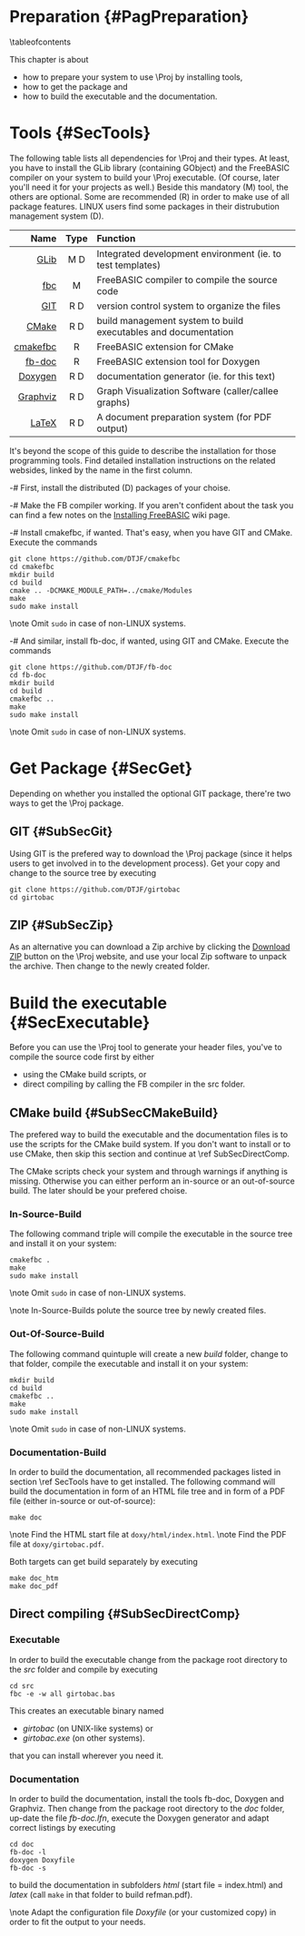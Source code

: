 Preparation  {#PagPreparation}
===========
\tableofcontents

This chapter is about

- how to prepare your system to use \Proj by installing tools,
- how to get the package and
- how to build the executable and the documentation.


# Tools  {#SecTools}

The following table lists all dependencies for \Proj and their types.
At least, you have to install the GLib library (containing GObject) and the FreeBASIC
compiler on your system to build your \Proj executable. (Of course,
later you'll need it for your projects as well.) Beside this mandatory
(M) tool, the others are optional. Some are recommended (R) in order to
make use of all package features. LINUX users find some packages in
their distrubution management system (D).

|                                        Name  | Type |  Function                                                      |
| -------------------------------------------: | :--: | :------------------------------------------------------------- |
| [GLib](https://wiki.gnome.org/Projects/GLib) | M  D | Integrated development environment (ie. to test templates)     |
| [fbc](http://www.freebasic.net)              | M    | FreeBASIC compiler to compile the source code                  |
| [GIT](http://git-scm.com/)                   | R  D | version control system to organize the files                   |
| [CMake](http://www.cmake.org)                | R  D | build management system to build executables and documentation |
| [cmakefbc](http://github.com/DTJF/cmakefbc)  | R    | FreeBASIC extension for CMake                                  |
| [fb-doc](http://github.com/DTJF/fb-doc)      | R    | FreeBASIC extension tool for Doxygen                           |
| [Doxygen](http://www.doxygen.org/)           | R  D | documentation generator (ie. for this text)                    |
| [Graphviz](http://www.graphviz.org/)         | R  D | Graph Visualization Software (caller/callee graphs)            |
| [LaTeX](https://latex-project.org/ftp.html)  | R  D | A document preparation system (for PDF output)                 |

It's beyond the scope of this guide to describe the installation for
those programming tools. Find detailed installation instructions on the
related websides, linked by the name in the first column.

-# First, install the distributed (D) packages of your choise.

-# Make the FB compiler working. If you aren't confident about
   the task you can find a few notes on the [Installing
   FreeBASIC](http://www.freebasic.net/wiki/wikka.php?wakka=CompilerInstalling)
   wiki page.

-# Install cmakefbc, if wanted. That's easy, when you have GIT and CMake.
   Execute the commands
   ~~~{.txt}
   git clone https://github.com/DTJF/cmakefbc
   cd cmakefbc
   mkdir build
   cd build
   cmake .. -DCMAKE_MODULE_PATH=../cmake/Modules
   make
   sudo make install
   ~~~
   \note Omit `sudo` in case of non-LINUX systems.

-# And similar, install fb-doc, if wanted, using GIT and CMake.
   Execute the commands
   ~~~{.txt}
   git clone https://github.com/DTJF/fb-doc
   cd fb-doc
   mkdir build
   cd build
   cmakefbc ..
   make
   sudo make install
   ~~~
   \note Omit `sudo` in case of non-LINUX systems.


# Get Package  {#SecGet}

Depending on whether you installed the optional GIT package, there're
two ways to get the \Proj package.

## GIT  {#SubSecGit}

Using GIT is the prefered way to download the \Proj package (since it
helps users to get involved in to the development process). Get your
copy and change to the source tree by executing

~~~{.txt}
git clone https://github.com/DTJF/girtobac
cd girtobac
~~~

## ZIP  {#SubSecZip}

As an alternative you can download a Zip archive by clicking the
[Download ZIP](https://github.com/DTJF/girtobac/archive/master.zip)
button on the \Proj website, and use your local Zip software to unpack
the archive. Then change to the newly created folder.


# Build the executable  {#SecExecutable}

Before you can use the \Proj tool to generate your header files, you've
to compile the source code first by either

- using the CMake build scripts, or
- direct compiling by calling the FB compiler in the src folder.


## CMake build  {#SubSecCMakeBuild}

The prefered way to build the executable and the documentation files is
to use the scripts for the CMake build system. If you don't want to
install or to use CMake, then skip this section and continue at \ref
SubSecDirectComp.

The CMake scripts check your system and through warnings if anything is
missing. Otherwise you can either perform an in-source or an
out-of-source build. The later should be your prefered choise.


### In-Source-Build

The following command triple will compile the executable in the source
tree and install it on your system:

~~~{.txt}
cmakefbc .
make
sudo make install
~~~

\note Omit `sudo` in case of non-LINUX systems.

\note In-Source-Builds polute the source tree by newly created files.


### Out-Of-Source-Build

The following command quintuple will create a new *build* folder,
change to that folder, compile the executable and install it on your
system:

~~~{.txt}
mkdir build
cd build
cmakefbc ..
make
sudo make install
~~~

\note Omit `sudo` in case of non-LINUX systems.


### Documentation-Build

In order to build the documentation, all recommended packages listed in
section \ref SecTools have to get installed. The following command will
build the documentation in form of an HTML file tree and in form of a
PDF file (either in-source or out-of-source):

~~~{.txt}
make doc
~~~

\note Find the HTML start file at `doxy/html/index.html`.
\note Find the PDF file at `doxy/girtobac.pdf`.

Both targets can get build separately by executing

~~~{.txt}
make doc_htm
make doc_pdf
~~~


## Direct compiling  {#SubSecDirectComp}

### Executable

In order to build the executable change from the package root directory
to the *src* folder and compile by executing

~~~{.txt}
cd src
fbc -e -w all girtobac.bas
~~~

This creates an executable binary named

- *girtobac* (on UNIX-like systems) or
- *girtobac.exe* (on other systems).

that you can install wherever you need it.  

### Documentation

In order to build the documentation, install the tools fb-doc, Doxygen
and Graphviz. Then change from the package root directory to the *doc*
folder, up-date the file *fb-doc.lfn*, execute the Doxygen generator
and adapt correct listings by executing

~~~{.txt}
cd doc
fb-doc -l
doxygen Doxyfile
fb-doc -s
~~~

to build the documentation in subfolders *html* (start file =
index.html) and *latex* (call `make` in that folder to build
refman.pdf).

\note Adapt the configuration file *Doxyfile* (or your customized copy)
      in order to fit the output to your needs.

